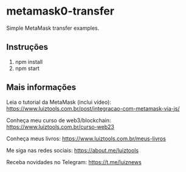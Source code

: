 # metamask0-transfer
Simple MetaMask transfer examples.

## Instruções

1. npm install
2. npm start

## Mais informações

Leia o tutorial da MetaMask (inclui vídeo): https://www.luiztools.com.br/post/integracao-com-metamask-via-js/

Conheça meu curso de web3/blockchain: https://www.luiztools.com.br/curso-web23

Conheça meus livros: https://www.luiztools.com.br/meus-livros

Me siga nas redes sociais: https://about.me/luiztools

Receba novidades no Telegram: https://t.me/luiznews
